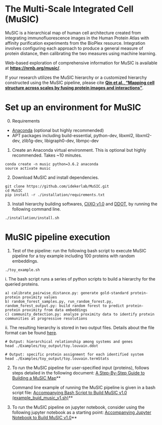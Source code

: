 # The Multi-Scale Integrated Cell (MuSIC)

MuSIC is a hierarchical map of human cell architecture created from integrating immunofluorescence images in the Human Protein Atlas with affinity purification experiments from the BioPlex resource. Integration involves configuring each approach to produce a general measure of protein distance, then calibrating the two measures using machine learning.

Web-based exploration of comprehensive information for MuSIC is available at **https://nrnb.org/music/**.

If your research utilizes the MuSIC hierarchy or a customized hierarchy constructed using the MuSIC pipeline, please cite **[Qin et al., “Mapping cell structure across scales by fusing protein images and interactions”](https://www.biorxiv.org/cgi/content/short/2020.06.21.163709v1)**.


# Set up an environment for MuSIC

0. Requirements
- [Anaconda](https://www.anaconda.com/products/individual#Downloads) (optional but highly recommended)
- APT packages including build-essential, python-dev, libxml2, libxml2-dev, zlib1g-dev, libigraph0-dev, libmpc-dev


1. Create an Anaconda virtual environment. This is optional but highly recommended. Takes ~10 minutes.
```
conda create -n music python=3.6.2 anaconda
source activate music
```

2. Download MuSIC and install dependencies.

```
git clone https://github.com/idekerlab/MuSIC.git
cd MuSIC
pip install -r ./installation/requirements.txt
```

3. Install hierarchy building softwares, [CliXO v1.0](https://github.com/fanzheng10/CliXO-1.0) and [DDOT](https://github.com/michaelkyu/ddot), by running the following command line.

```
./installation/install.sh
```


# MuSIC pipeline execution

1. Test of the pipeline: run the following bash script to execute MuSIC pipeline for a toy example including 100 proteins with random embeddings.
```
./toy_example.sh
```

  i. The bash script runs a series of python scripts to build a hierarchy for the queried proteins.
  ```
  a) calibrate_pairwise_distance.py: generate gold-standard protein-protein proximity values
  b) random_forest_samples.py, run_random_forest.py, random_forest_output.py: build random forest to predict protein-protein proximity from data embeddings
  c) community_detection.py: analyze proximity data to identify protein communities at progressive resolutions
  ```

  ii. The resulting hierarchy is stored in two output files. Details about the file format can be found [here](https://github.com/idekerlab/MuSIC/wiki/A-Step-By-Step-Guide-to-Building-a-MuSIC-Map#output-file-outprefixlouvainddot).
  ```
  # Output: hierarchical relationship among systems and genes
  head ./Examples/toy_output/toy.louvain.ddot

  # Output: specific protein assignment for each identified system
  head ./Examples/toy_output/toy.louvain.termStats
  ```


2. To run the MuSIC pipeline for user-specified input (proteins), follows steps detailed in the following document:
[A Step-By-Step Guide to Building a MuSIC Map](https://github.com/idekerlab/MuSIC/wiki/A-Step-By-Step-Guide-to-Building-a-MuSIC-Map)**

    Command line example of running the MuSIC pipeline is given in a bash script file:
[Accompanying Bash Script to Build MuSIC v1.0 (example_buid_music_v1.sh)](https://github.com/idekerlab/MuSIC/blob/master/example_buid_music_v1.sh)**


3. To run the MuSIC pipeline on jupyter notebook, consider using the following jupyter notebook as a starting point:
[Accompanying Jupyter Notebook to Build MuSIC v1.0](https://github.com/idekerlab/MuSIC/blob/master/Step-by-step%20guide%20to%20build%20MuSIC%20v1.ipynb?)**



